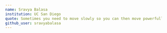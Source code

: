```yaml
---
name: Sravya Balasa
institution: UC San Diego
quote: Sometimes you need to move slowly so you can then move powerfully.
github_user: sravyabalasa
---
```

